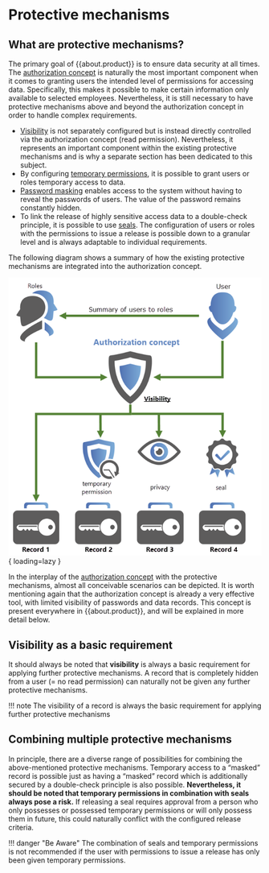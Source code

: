# Protective mechanisms

## What are protective mechanisms?

The primary goal of {{about.product}} is to ensure data security at all times. The [authorization concept]({{url.placeholder}}) is naturally the most important component when it comes to granting users the intended level of permissions for accessing data. Specifically, this makes it possible to make certain information only available to selected employees. Nevertheless, it is still necessary to have protective mechanisms above and beyond the authorization concept in order to handle complex requirements.

- [Visibility]({{url.placeholder}}) is not separately configured but is instead directly controlled via the authorization concept (read permission). Nevertheless, it represents an important component within the existing protective mechanisms and is why a separate section has been dedicated to this subject.
- By configuring [temporary permissions]({{url.placeholder}}), it is possible to grant users or roles temporary access to data.
- [Password masking]({{url.placeholder}}) enables access to the system without having to reveal the passwords of users. The value of the password remains constantly hidden.
- To link the release of highly sensitive access data to a double-check principle, it is possible to use [seals]({{url.placeholder}}). The configuration of users or roles with the permissions to issue a release is possible down to a granular level and is always adaptable to individual requirements.

The following diagram shows a summary of how the existing protective mechanisms are integrated into the authorization concept.

![picture protective mechanisms diagram](/assets/en/permission/protective_mechanisms/protective_mechanisms.png){ loading=lazy }

In the interplay of the [authorization concept]({{url.placeholder}}) with the protective mechanisms, almost all conceivable scenarios can be depicted. It is worth mentioning again that the authorization concept is already a very effective tool, with limited visibility of passwords and data records. This concept is present everywhere in {{about.product}}, and will be explained in more detail below.

## Visibility as a basic requirement

It should always be noted that **visibility** is always a basic requirement for applying further protective mechanisms. A record that is completely hidden from a user (= no read permission) can naturally not be given any further protective mechanisms.

!!! note
    The visibility of a record is always the basic requirement for applying further protective mechanisms

## Combining multiple protective mechanisms

In principle, there are a diverse range of possibilities for combining the above-mentioned protective mechanisms. Temporary access to a “masked” record is possible just as having a “masked” record which is additionally secured by a double-check principle is also possible. **Nevertheless, it should be noted that temporary permissions in combination with seals always pose a risk.** If releasing a seal requires approval from a person who only possesses or possessed temporary permissions or will only possess them in future, this could naturally conflict with the configured release criteria.

!!! danger "Be Aware"
    The combination of seals and temporary permissions is not recommended if the user with permissions to issue a release has only been given temporary permissions.

